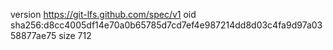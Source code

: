 version https://git-lfs.github.com/spec/v1
oid sha256:d8cc4005df14e70a0b65785d7cd7ef4e987214dd8d03c4fa9d97a0358877ae75
size 712
